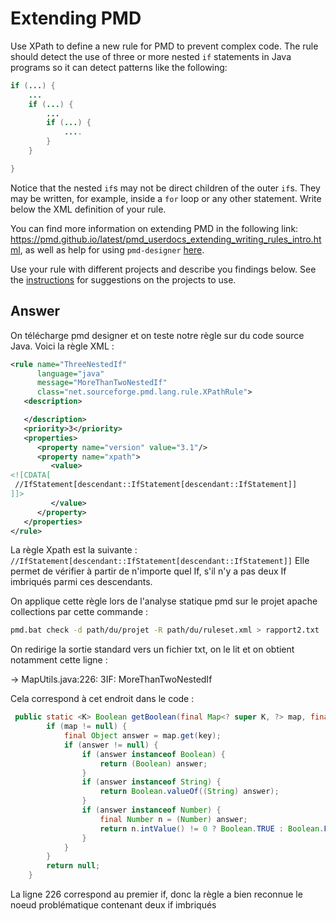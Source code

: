 # Extending PMD

Use XPath to define a new rule for PMD to prevent complex code. The rule should detect the use of three or more nested `if` statements in Java programs so it can detect patterns like the following:

```Java
if (...) {
    ...
    if (...) {
        ...
        if (...) {
            ....
        }
    }

}
```
Notice that the nested `if`s may not be direct children of the outer `if`s. They may be written, for example, inside a `for` loop or any other statement.
Write below the XML definition of your rule.

You can find more information on extending PMD in the following link: https://pmd.github.io/latest/pmd_userdocs_extending_writing_rules_intro.html, as well as help for using `pmd-designer` [here](https://github.com/selabs-ur1/VV-ISTIC-TP2/blob/master/exercises/designer-help.md).

Use your rule with different projects and describe you findings below. See the [instructions](../sujet.md) for suggestions on the projects to use.

## Answer
On télécharge pmd designer et on teste notre règle sur du code source Java.
Voici la règle XML : 
```xml
<rule name="ThreeNestedIf"
      language="java"
      message="MoreThanTwoNestedIf"
      class="net.sourceforge.pmd.lang.rule.XPathRule">
   <description>

   </description>
   <priority>3</priority>
   <properties>
      <property name="version" value="3.1"/>
      <property name="xpath">
         <value>
<![CDATA[
 //IfStatement[descendant::IfStatement[descendant::IfStatement]]
]]>
         </value>
      </property>
   </properties>
</rule>

```
La règle Xpath est la suivante : ```//IfStatement[descendant::IfStatement[descendant::IfStatement]]```
Elle permet de vérifier à partir de n'importe quel If, s'il n'y a pas deux If imbriqués parmi ces descendants. 

On applique cette règle lors de l'analyse statique pmd sur le projet apache collections par cette commande :

```bash
pmd.bat check -d path/du/projet -R path/du/ruleset.xml > rapport2.txt
```
On redirige la sortie standard vers un fichier txt, on le lit et on obtient notamment cette ligne : 

 ->  MapUtils.java:226:	3IF:	MoreThanTwoNestedIf

Cela correspond à cet endroit dans le code :
```java
 public static <K> Boolean getBoolean(final Map<? super K, ?> map, final K key) {
        if (map != null) {
            final Object answer = map.get(key);
            if (answer != null) {
                if (answer instanceof Boolean) {
                    return (Boolean) answer;
                }
                if (answer instanceof String) {
                    return Boolean.valueOf((String) answer);
                }
                if (answer instanceof Number) {
                    final Number n = (Number) answer;
                    return n.intValue() != 0 ? Boolean.TRUE : Boolean.FALSE;
                }
            }
        }
        return null;
    }
```
La ligne 226 correspond au premier if, donc la règle a bien reconnue le noeud problématique contenant deux if imbriqués
